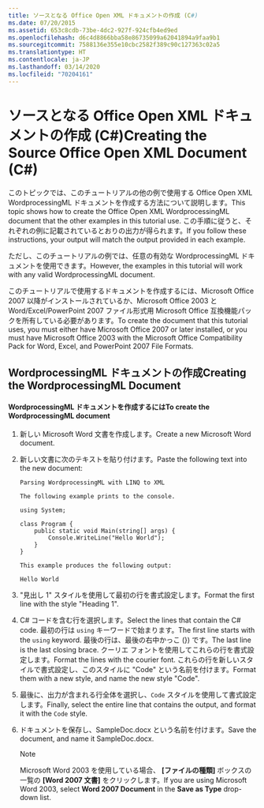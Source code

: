 ```yaml
---
title: ソースとなる Office Open XML ドキュメントの作成 (C#)
ms.date: 07/20/2015
ms.assetid: 653c8cdb-73be-4dc2-927f-924cfb4ed9ed
ms.openlocfilehash: d6c4d8866bba58e86735099a62041894a9faa9b1
ms.sourcegitcommit: 7588136e355e10cbc2582f389c90c127363c02a5
ms.translationtype: HT
ms.contentlocale: ja-JP
ms.lasthandoff: 03/14/2020
ms.locfileid: "70204161"
---
```

# <a name="creating-the-source-office-open-xml-document-c"></a><span data-ttu-id="485db-102">ソースとなる Office Open XML ドキュメントの作成 (C#)</span><span class="sxs-lookup"><span data-stu-id="485db-102">Creating the Source Office Open XML Document (C#)</span></span>

<span data-ttu-id="485db-103">このトピックでは、このチュートリアルの他の例で使用する Office Open XML WordprocessingML ドキュメントを作成する方法について説明します。</span><span class="sxs-lookup"><span data-stu-id="485db-103">This topic shows how to create the Office Open XML WordprocessingML document that the other examples in this tutorial use.</span></span> <span data-ttu-id="485db-104">この手順に従うと、それぞれの例に記載されているとおりの出力が得られます。</span><span class="sxs-lookup"><span data-stu-id="485db-104">If you follow these instructions, your output will match the output provided in each example.</span></span>

<span data-ttu-id="485db-105">ただし、このチュートリアルの例では、任意の有効な WordprocessingML ドキュメントを使用できます。</span><span class="sxs-lookup"><span data-stu-id="485db-105">However, the examples in this tutorial will work with any valid WordprocessingML document.</span></span>

<span data-ttu-id="485db-106">このチュートリアルで使用するドキュメントを作成するには、Microsoft Office 2007 以降がインストールされているか、Microsoft Office 2003 と Word/Excel/PowerPoint 2007 ファイル形式用 Microsoft Office 互換機能パックを所有している必要があります。</span><span class="sxs-lookup"><span data-stu-id="485db-106">To create the document that this tutorial uses, you must either have Microsoft Office 2007 or later installed, or you must have Microsoft Office 2003 with the Microsoft Office Compatibility Pack for Word, Excel, and PowerPoint 2007 File Formats.</span></span>

## <a name="creating-the-wordprocessingml-document"></a><span data-ttu-id="485db-107">WordprocessingML ドキュメントの作成</span><span class="sxs-lookup"><span data-stu-id="485db-107">Creating the WordprocessingML Document</span></span>

#### <a name="to-create-the-wordprocessingml-document"></a><span data-ttu-id="485db-108">WordprocessingML ドキュメントを作成するには</span><span class="sxs-lookup"><span data-stu-id="485db-108">To create the WordprocessingML document</span></span>

1. <span data-ttu-id="485db-109">新しい Microsoft Word 文書を作成します。</span><span class="sxs-lookup"><span data-stu-id="485db-109">Create a new Microsoft Word document.</span></span>

2. <span data-ttu-id="485db-110">新しい文書に次のテキストを貼り付けます。</span><span class="sxs-lookup"><span data-stu-id="485db-110">Paste the following text into the new document:</span></span>

    ```text
    Parsing WordprocessingML with LINQ to XML

    The following example prints to the console.

    using System;

    class Program {
        public static void Main(string[] args) {
            Console.WriteLine("Hello World");
        }
    }

    This example produces the following output:

    Hello World
    ```

3. <span data-ttu-id="485db-111">"見出し 1" スタイルを使用して最初の行を書式設定します。</span><span class="sxs-lookup"><span data-stu-id="485db-111">Format the first line with the style "Heading 1".</span></span>

4. <span data-ttu-id="485db-112">C# コードを含む行を選択します。</span><span class="sxs-lookup"><span data-stu-id="485db-112">Select the lines that contain the C# code.</span></span> <span data-ttu-id="485db-113">最初の行は `using` キーワードで始まります。</span><span class="sxs-lookup"><span data-stu-id="485db-113">The first line starts with the `using` keyword.</span></span> <span data-ttu-id="485db-114">最後の行は、最後の右中かっこ (}) です。</span><span class="sxs-lookup"><span data-stu-id="485db-114">The last line is the last closing brace.</span></span> <span data-ttu-id="485db-115">クーリエ フォントを使用してこれらの行を書式設定します。</span><span class="sxs-lookup"><span data-stu-id="485db-115">Format the lines with the courier font.</span></span> <span data-ttu-id="485db-116">これらの行を新しいスタイルで書式設定し、このスタイルに "Code" という名前を付けます。</span><span class="sxs-lookup"><span data-stu-id="485db-116">Format them with a new style, and name the new style "Code".</span></span>

5. <span data-ttu-id="485db-117">最後に、出力が含まれる行全体を選択し、`Code` スタイルを使用して書式設定します。</span><span class="sxs-lookup"><span data-stu-id="485db-117">Finally, select the entire line that contains the output, and format it with the `Code` style.</span></span>

6. <span data-ttu-id="485db-118">ドキュメントを保存し、SampleDoc.docx という名前を付けます。</span><span class="sxs-lookup"><span data-stu-id="485db-118">Save the document, and name it SampleDoc.docx.</span></span>

    > [!NOTE]
    > <span data-ttu-id="485db-119">Microsoft Word 2003 を使用している場合、 **[ファイルの種類]** ボックスの一覧の **[Word 2007 文書]** をクリックします。</span><span class="sxs-lookup"><span data-stu-id="485db-119">If you are using Microsoft Word 2003, select **Word 2007 Document** in the **Save as Type** drop-down list.</span></span>
